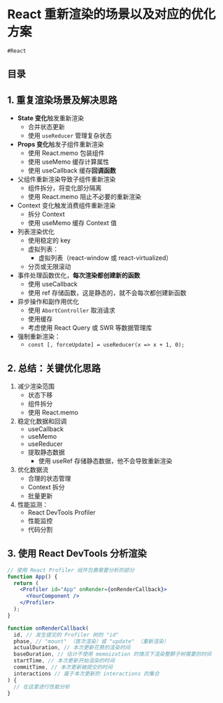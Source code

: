 
# React 重新渲染的场景以及对应的优化方案


`#React` 


## 目录
<!-- toc -->
 ## 1. 重复渲染场景及解决思路 

- **State 变化**触发重新渲染
	- 合并状态更新
	- 使用 `useReducer` 管理复杂状态
- **Props 变化**触发子组件重新渲染
	- 使用 React.memo 包装组件
	- 使用 useMemo 缓存计算属性
	- 使用 useCallback 缓存**回调函数**
- 父组件重新渲染导致子组件重新渲染
	- 组件拆分，将变化部分隔离
	- 使用 React.memo 阻止不必要的重新渲染
- Context 变化触发消费组件重新渲染
	- 拆分 Context
	- 使用 useMemo 缓存 Context 值
- 列表渲染优化
	- 使用稳定的 key
	- 虚拟列表： 
		- 虚拟列表（react-window 或 react-virtualized）
	- 分页或无限滚动
- 事件处理函数优化，**每次渲染都创建新的函数**
	- 使用 useCallback
	- 使用 ref 存储函数，这是静态的，就不会每次都创建新函数
- 异步操作和副作用优化
	- 使用 `AbortController` 取消请求
	- 使用缓存
	- 考虑使用 React Query 或 SWR 等数据管理库
- 强制重新渲染：
	- `const [, forceUpdate] = useReducer(x => x + 1, 0);`

## 2. 总结：关键优化思路

1. 减少渲染范围
    - 状态下移
    - 组件拆分
    - 使用 React.memo
2. 稳定化数据和回调
    - useCallback
    - useMemo
    - useReducer
    - 提取静态数据
        - 使用 useRef 存储静态数据，他不会导致重新渲染
3. 优化数据流
    - 合理的状态管理
    - Context 拆分
    - 批量更新
4. 性能监测：
    - React DevTools Profiler
    - 性能监控
    - 代码分割

## 3. 使用 React DevTools 分析渲染

```jsx
// 使用 React Profiler 组件包裹需要分析的部分
function App() {
  return (
    <Profiler id="App" onRender={onRenderCallback}>
      <YourComponent />
    </Profiler>
  );
}

function onRenderCallback(
  id, // 发生提交的 Profiler 树的 "id"
  phase, // "mount" （首次渲染）或 "update" （重新渲染）
  actualDuration, // 本次更新花费的渲染时间
  baseDuration, // 估计不使用 memoization 的情况下渲染整颗子树需要的时间
  startTime, // 本次更新开始渲染的时间
  commitTime, // 本次更新被提交的时间
  interactions // 属于本次更新的 interactions 的集合
) {
  // 在这里进行性能分析
}
```